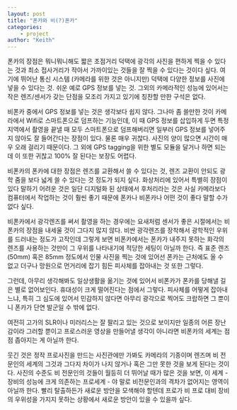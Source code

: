 ```yaml
---
layout: post
title: "폰카와 비(?)폰카"
categories:
    - project
author: "Keith"
---
```


폰카의 장점은 뭐니뭐니해도 짧은 초점거리 덕택에 광각의 사진을 편하게 찍을 수 있다는 것과 최소 접사거리가 작아서 가까이있는 것들을 잘 찍을 수 있다는 것이다 싶다. 여기에 뛰어난 통신 시스템 (카메라를 위한 것은 아니지만) 덕택에 다양한 정보를 사진에 넣을 수 있다는 것. 쉬운 예로 GPS 정보를 넣는 것. 그외의 카메라적인 성능에 있어서는 작은 렌즈/센서가 갖는 단점을 모조리 가지고 있기에 칭찬할 만한 구석은 없다. 

비폰카 중에서 GPS 정보를 넣는 것은 생각보다 쉽지 않다. 그나마 좀 쓸만한 것이 카메라에서 Wifi로 스마트폰으로 덤프하는 기능인데, 이 때 GPS 정보를 삽입하게 두면 특정 지역에서 촬영을 끝낼 때 모두 스마트폰으로 덤프해버리면 일부러 GPS 정보를 넣어주지 않아도 잘 들어간다는 장점이 있다. 물론 매우 귀찮다. 사진의 양이 많으면 시간이 매우 오래 걸리기 때문이다. 그 외에 GPS tagging을 위한 별도 모듈을 달거나 하면 되는데 이 또한 귀찮고 100% 잘 된다는 보장도 어렵다.

비폰카의 폰카에 대한 장점은 렌즈를 교환해서 쓸 수 있다는 것, 렌즈 교환이 안되도 광학 줌을 보다 넓게 쓸 수 있다는 것 정도가 되지 싶다. 화상처리에 있어서 특별히 장점이있다 말하기 어려운 것은 일단 디지털화 된 상태에서 후처리라는 것은 사실 카메라보다 컴퓨터에서 작업하는 것이 훨씬 좋기 때문에 폰카나 비폰카나 어떤 것이 좋다 말할 수가 없다 싶다.

비폰카에서 광각렌즈를 써서 촬영을 하는 경우에는 요새처럼 센서가 좋은 시절에서는 비폰카의 장점을 내세울 것이 그다지 많지 않다. 비싼 광각렌즈를 장착해서 광학적인 우위를 드러내는 정도가 고작인데 그렇게 보면 비폰카에서는 폰카가 내주지 못하는 화각의 렌즈를 사용하는 것만이 그 우위를 나타내기에 적당한 세팅이 아닐까 한다. 즉 표준 렌즈 (50mm) 혹은 85mm 정도에서 인물 사진을 찍는 것에 있어선 폰카는 근처에도 올 수 없고 더구나 망원으로 먼거리에 잡기 힘든 피사체를 잡아내는 것 또한 그렇다. 

그런데, 아무리 생각해봐도 일상생활을 옮기는 것에 있어서 비폰카가 폰카를 당해낼 길은 별로 없어보인다. 휴대성이 크게 떨어진다는 점에서 그렇다. 피사체를 어떻게 잡아내느냐, 특히 그 심도에 있어서 민감하지 않다면 아무리 광각으로 찍어도 크랍하면 그 뿐이니 폰카가 단연 발군일 수 밖에 없다.

여전히 고가의 SLR이나 미러리스는 잘 팔리고 있는 것으로 보이지만 일종의 어른 장난감이라 그러할 뿐이고 프로스러운 영상을 만들어낼 생각이 아니라면 비폰카의 세계는 점점 좁아지는 게 아닐까 한다. 

웃긴 것은 정작 프로사진을 만드는 사진관에만 가봐도 카메라의 기종이며 렌즈며 비 전문인의 세계의 그것과 그다지 차이가 나지 않거나 혹은 그만 못한 것을 보게 된다는 것이다. 사진의 수준도 비 전문인의 것들이 월등히 더 뛰어날 때가 많은 것을 보면, 이 세계 - 장비의 성능에 크게 의존하는 프로세계 - 야 말로 비전문인과의 격차가 없어지는 영역이 아닐까 한다. 빨리 탈출하든가 새로운 방안을 모색해야 할텐데 프로가 비 프로 대비 장비의 우위성을 가지지 못하는 상황에서 새로운 방안이 있을 수 있을까 싶다.

